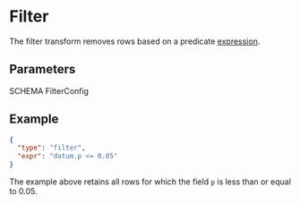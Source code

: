 # Filter

The filter transform removes rows based on a predicate [expression](../expressions.md).

## Parameters

SCHEMA FilterConfig

## Example

```json
{
  "type": "filter",
  "expr": "datum.p <= 0.05"
}
```

The example above retains all rows for which the field `p` is less than or
equal to 0.05.
